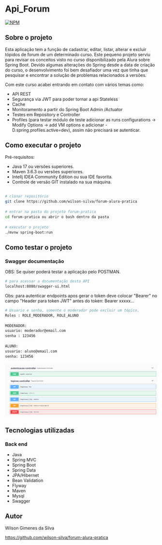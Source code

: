 # Api_Forum
[![NPM](https://img.shields.io/npm/l/react)](https://github.com/wilson-silva/forum-alura-pratica/blob/main/LICENSE)

## Sobre o projeto

  Esta aplicação tem a função de cadastrar, editar, listar, alterar e excluir tópidos de forum de um
determinado curso. 
  Este pequeno projeto serviu para revisar os conceitos visto no curso disponibilizado pela Alura sobre Spring Boot.
  Devido algumas alterações do Spring desde a data de criação do curso, o desenvolvimento foi bem desafiador
uma vez que tinha que pesquisar e encontrar a solução de problemas relacionados a versões.

Com este curso acabei entrando em contato com vários
temas como:
- API REST
- Segurança via JWT para poder tornar a api Stateless
- Cache
- Monitoramento a partir do Spring Boot Admin /Actuator
- Testes em Repository e Controller
- Profiles (para testar módulo de teste adicionar as runs configurations ->
  Modify Options -> add VM options e adicionar -D.spring.profiles.active=dev),
  assim não precisará se autenticar.

## Como executar o projeto

Pré-requisitos: 

* Java 17 ou versões superiores.
* Maven 3.6.3 ou versões superiores.
* Intellj IDEA Community Edition ou sua IDE favorita.
* Controle de versão GIT instalado na sua máquina.

```bash

# clonar repositório
git clone https://github.com/wilson-silva/forum-alura-pratica

# entrar na pasta do projeto forum-pratica
cd forum-pratica ou abrir o bash dentro da pasta

# executar o projeto
./mvnw spring-boot:run

```

## Como testar o projeto

### Swagger documentação 
OBS: Se quiser poderá testar a aplicação pelo POSTMAN.

```bash
# para acessar a documentação desta API
localhost:8080/swagger-ui.html
```
Obs: para autenticar endpoints apos gerar o token deve colocar "Bearer" no campo "Header para token JWT" antes do token:
Bearer xxxxx...

```bash
# Usuario e senha, somente o moderador pode excluir um tópico.
Roles : ROLE_MODERADOR, ROLE_ALUNO

MODERADOR:
usuario: moderador@email.com
senha : 123456

ALUNO:
usuario: aluno@email.com
senha: 123456
```

![Modelo Conceitual](https://github.com/wilson-silva/forum-alura-pratica/blob/main/tela1.png)


## Tecnologias utilizadas
### Back end
- Java
- Spring MVC
- Spring Boot
- Spring Data
- JPA/Hibernet
- Bean Validation
- Flyway
- Maven
- Mysql
- Swagger


## Autor
Wilson Gimenes da Silva

https://github.com/wilson-silva/forum-alura-pratica

